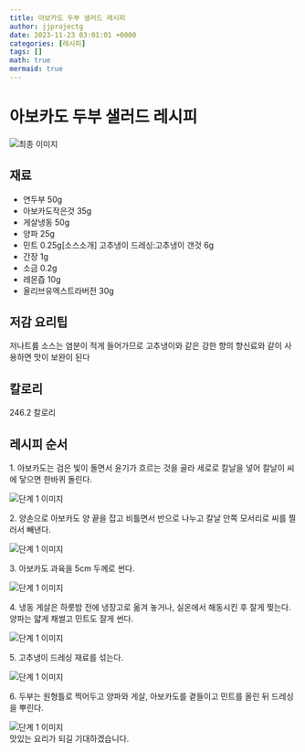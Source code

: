 ```yaml
---
title: 아보카도 두부 샐러드 레시피
author: jjprojectg
date: 2023-11-23 03:01:01 +0000
categories: [레시피]
tags: []
math: true
mermaid: true
---
```

<meta name="og:type" content="website"/>
<meta charset="UTF-8"/>
<div class="header">
  <h1>아보카도 두부 샐러드 레시피</h1>
</div>

<div class="container my-4">
  <div class="row">
    <div class="col-12 col-md-6">
      <div class="recipe-image">
        <img src="http://www.foodsafetykorea.go.kr/uploadimg/20141117/20141117053530_1416213330214.jpg" class="step-image" alt="최종 이미지"/>
      </div>
    </div>
    <div class="col-12 col-md-6">
      <div class="ingredients">
        <h2>재료</h2>
        <ul class="card">
          <li> 연두부 50g </li>
          <li>  아보카도작은것 35g </li>
          <li>  게살냉동 50g </li>
          <li>  양파 25g </li>
          <li>  민트 0.25g[소스소개] 고추냉이 드레싱:고추냉이 갠것 6g </li>
          <li>  간장 1g </li>
          <li>  소금 0.2g </li>
          <li>  레몬즙 10g </li>
          <li>  올리브유엑스트라버전 30g </li>
</ul>
      </div>
    </div>
    <div class="col-12 col-md-6">
      <div class="ingredients">
        <h2>저감 요리팁</h2>
        <div class="card"> 
          <p>
            저나트륨 소스는 염분이 적게 들어가므로 고추냉이와 같은 강한 향의 향신료와 같이 사용하면 맛이 보완이 된다
          </p>
        </div>
      </div>
      <div class="ingredients">
        <h2>칼로리</h2>
        <div class="card"> 
          <p>
            246.2 칼로리
          </p>
        </div>
      </div>
    </div>
  </div>

  <h2 class="my-4">레시피 순서</h2>
  <div class="card recipe-card">
    <div class="card-body recipe-step">
      <p class="card-text step-description">1. 아보카도는 검은 빛이 돌면서 윤기가 흐르는 것을 골라 세로로 칼날을 넣어 칼날이 씨에 닿으면 한바퀴 돌린다.</p>
      <img src="http://www.foodsafetykorea.go.kr/uploadimg/cook/895-1.jpg" alt="단계 1 이미지" class="step-image"/>
    </div>
  </div>
  <div class="card recipe-card">
    <div class="card-body recipe-step">
      <p class="card-text step-description">2. 양손으로 아보카도 양 끝을 잡고 비틀면서 반으로 나누고 칼날 안쪽 모서리로 씨를 찔러서 빼낸다.</p>
      <img src="http://www.foodsafetykorea.go.kr/uploadimg/cook/895-2.jpg" alt="단계 1 이미지" class="step-image"/>
    </div>
  </div>
  <div class="card recipe-card">
    <div class="card-body recipe-step">
      <p class="card-text step-description">3. 아보카도 과육을 5cm 두께로 썬다.</p>
      <img src="http://www.foodsafetykorea.go.kr/uploadimg/cook/895-3.jpg" alt="단계 1 이미지" class="step-image"/>
    </div>
  </div>
  <div class="card recipe-card">
    <div class="card-body recipe-step">
      <p class="card-text step-description">4. 냉동 게살은 하룻밤 전에 냉장고로 옮겨 놓거나, 실온에서 해동시킨 후 잘게 찢는다. 양파는 얇게 채썰고 민트도 잘게 썬다.</p>
      <img src="http://www.foodsafetykorea.go.kr/uploadimg/cook/895-4.jpg" alt="단계 1 이미지" class="step-image"/>
    </div>
  </div>
  <div class="card recipe-card">
    <div class="card-body recipe-step">
      <p class="card-text step-description">5. 고추냉이 드레싱 재료를 섞는다.</p>
      <img src="http://www.foodsafetykorea.go.kr/uploadimg/cook/895-5.jpg" alt="단계 1 이미지" class="step-image"/>
    </div>
  </div>
  <div class="card recipe-card">
    <div class="card-body recipe-step">
      <p class="card-text step-description">6. 두부는 원형틀로 찍어두고 양파와 게살, 아보카도를 곁들이고 민트를 올린 뒤 드레싱을 뿌린다.</p>
      <img src="http://www.foodsafetykorea.go.kr/uploadimg/cook/895-6.jpg" alt="단계 1 이미지" class="step-image"/>
    </div>
  </div>

</div>
맛있는 요리가 되길 기대하겠습니다.
